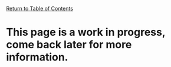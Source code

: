 [Return to Table of Contents](home)

# This page is a work in progress, come back later for more information.
